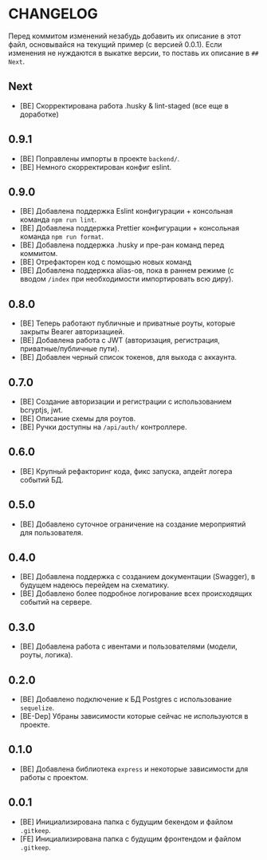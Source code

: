 # CHANGELOG

Перед коммитом изменений незабудь добавить их описание в этот файл, основывайся на текущий пример (с версией 0.0.1). Если изменения не нуждаются в выкатке версии, то поставь их описание в `## Next`.

## Next

- [BE] Скорректирована работа .husky & lint-staged (все еще в доработке)

## 0.9.1

- [BE] Поправлены импорты в проекте `backend/`.
- [BE] Немного скорректирован конфиг eslint.

## 0.9.0

- [BE] Добавлена поддержка Eslint конфигурации + консольная команда `npm run lint`.
- [BE] Добавлена поддержка Prettier конфигурации + консольная команда `npm run format`.
- [BE] Добавлена поддержка .husky и пре-ран команд перед коммитом.
- [BE] Отрефакторен код с помощью новых команд
- [BE] Добавлена поддержка alias-ов, пока в раннем режиме (с вводом `/index` при необходимости импортировать всю диру).

## 0.8.0

- [BE] Теперь работают публичные и приватные роуты, которые закрыты Bearer авторизацией.
- [BE] Добавлена работа с JWT (авторизация, регистрация, приватные/публичные пути).
- [BE] Добавлен черный список токенов, для выхода с аккаунта.

## 0.7.0

- [BE] Создание авторизации и регистрации с использованием bcryptjs, jwt.
- [BE] Описание схемы для роутов.
- [BE] Ручки доступны на `/api/auth/` контроллере.

## 0.6.0

- [BE] Крупный рефакторинг кода, фикс запуска, апдейт логера событий БД.

## 0.5.0

- [BE] Добавлено суточное ограничение на создание мероприятий для пользователя.

## 0.4.0

- [BE] Добавлена поддержка с созданием документации (Swagger), в будущем надеюсь перейдем на схематику.
- [BE] Добавлено более подробное логирование всех происходящих событий на сервере.

## 0.3.0

- [BE] Добавлена работа с ивентами и пользователями (модели, роуты, логика).

## 0.2.0

- [BE] Добавлено подключение к БД Postgres с использование `sequelize`.
- [BE-Dep] Убраны зависимости которые сейчас не используются в проекте.

## 0.1.0

- [BE] Добавлена библиотека `express` и некоторые зависимости для работы с проектом.

## 0.0.1

- [BE] Инициализирована папка с будущим бекендом и файлом `.gitkeep`.
- [FE] Инициализирована папка с будущим фронтендом и файлом `.gitkeep`.
